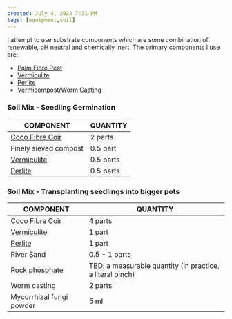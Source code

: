 ```yaml
---
created: July 4, 2022 7:31 PM
tags: [equipment,soil]
---
```


I attempt to use substrate components which are some combination of renewable, pH neutral and chemically inert. The primary components I use are:

- [Palm Fibre Peat](https://www.lifeisagarden.co.za/palmpeat/) 
- [Vermiculite](https://www.gardenersworld.com/how-to/grow-plants/how-to-use-vermiculite/)
- [Perlite](https://www.gardeningknowhow.com/garden-how-to/soil-fertilizers/perlite-potting-soil.htm)
- [Vermicompost/Worm Casting](https://www.thegardener.co.za/the-gardener/the_gardener_categories/the-wonder-of-vermicompost/)
 

### Soil Mix - Seedling Germination
| COMPONENT                                                                                                     | QUANTITY      | 
| ------------------------------------------------------------------------------------------------------------- | ------------- |
| [Coco Fibre Coir](https://www.epicgardening.com/coconut-coir/)                                                | 2 parts       |
| Finely sieved compost                                                                                         | 0.5 part |
| [Vermiculite](https://www.gardeningknowhow.com/garden-how-to/soil-fertilizers/vermiculite-growing-medium.htm) | 0.5 parts     |
| [Perlite](https://www.gardeningknowhow.com/garden-how-to/soil-fertilizers/perlite-potting-soil.htm)           | 0.5 parts     |

### Soil Mix - Transplanting seedlings into bigger pots
| COMPONENT                                                                                                     | QUANTITY                   |
| ------------------------------------------------------------------------------------------------------------- | -------------------------- |
| [Coco Fibre Coir](https://www.epicgardening.com/coconut-coir/)                                                | 4 parts                    |
| [Vermiculite](https://www.gardeningknowhow.com/garden-how-to/soil-fertilizers/vermiculite-growing-medium.htm) | 1 part                     |
| [Perlite](https://www.gardeningknowhow.com/garden-how-to/soil-fertilizers/perlite-potting-soil.htm)           | 1 part                     |
| River Sand                                                                                                    | 0.5 - 1 parts              |
| Rock phosphate                                                                                                | TBD: a measurable quantity (in practice, a literal pinch) |
| Worm casting                                                                                                  | 2 parts                    |
| Mycorrhizal fungi powder                                                                                      | 5 ml                       | 